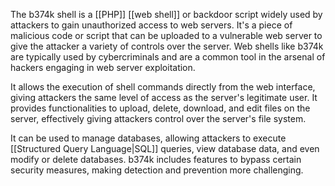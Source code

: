 The b374k shell is a [[PHP]] [[web shell]] or backdoor script widely used by attackers to gain unauthorized access to web servers. It's a piece of malicious code or script that can be uploaded to a vulnerable web server to give the attacker a variety of controls over the server. Web shells like b374k are typically used by cybercriminals and are a common tool in the arsenal of hackers engaging in web server exploitation.

It allows the execution of shell commands directly from the web interface, giving attackers the same level of access as the server's legitimate user. It provides functionalities to upload, delete, download, and edit files on the server, effectively giving attackers control over the server's file system.

It can be used to manage databases, allowing attackers to execute [[Structured Query Language|SQL]] queries, view database data, and even modify or delete databases. b374k includes features to bypass certain security measures, making detection and prevention more challenging.